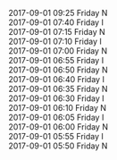 2017-09-01 09:25 Friday  N  
2017-09-01 07:40 Friday  I  
2017-09-01 07:15 Friday  N  
2017-09-01 07:10 Friday  I  
2017-09-01 07:00 Friday  N  
2017-09-01 06:55 Friday  I  
2017-09-01 06:50 Friday  N  
2017-09-01 06:40 Friday  I  
2017-09-01 06:35 Friday  N  
2017-09-01 06:30 Friday  I  
2017-09-01 06:10 Friday  N  
2017-09-01 06:05 Friday  I  
2017-09-01 06:00 Friday  N  
2017-09-01 05:55 Friday  I  
2017-09-01 05:50 Friday  N  
